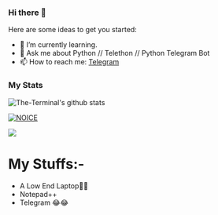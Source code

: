 ### Hi there 👋

Here are some ideas to get you started:

- 🌱 I’m currently learning.
- 💬 Ask me about Python // Telethon // Python Telegram Bot
- 📫 How to reach me: [Telegram](https://t.me/ProgrammingError)

### My Stats
![The-Terminal's github stats](https://github-readme-stats.vercel.app/api?username=ProgrammingError&show_icons=true&theme=midnight-purple)

[![NOICE](https://github-readme-stats.vercel.app/api/top-langs/?username=ProgrammingError&layout=compact&theme=chartreuse-dark&show_icons=true&cache_seconds=1800)](https://github.com/ProgrammingError)

![](https://visitor-badge.laobi.icu/badge?page_id=ProgrammingError)
# My Stuffs:-

- A Low End Laptop🙂🙂
- Notepad++
- Telegram  😂😂
